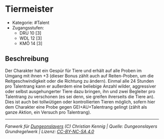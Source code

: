 <!---
Dies ist ein Fanwerk für DUNGEONSLAYERS (C) von Christian Kennig

Quellen:      [Dungeonslayers Grundregelwerk](https://www.f-space.de/ds4/downloads.html)
              [Talentbeschreibungen](https://www.f-space.de/ds4/tools-talentcards.html)
License:      [CC-BY-NC-SA 4.0](https://creativecommons.org/licenses/by-nc-sa/4.0/deed.de)
Richtlinien:  [Fanwerkrichtlinien](https://www.dungeonslayers.net/fanwerk-richtlinien/)
Autor:        Zauberlehrling
-->

  
# Tiermeister  
- Kategorie: #Talent  
- Zugangsstufen:  
  - DRU 10 [3]  
  - WDL 12 [3]  
  - KMÖ 14 [3]  

## Beschreibung  
Der Charakter hat ein Gespür für Tiere und erhält auf alle Proben im Umgang mit ihnen +3 (dieser Bonus zählt auch auf Reiten-Proben, um die Reitgeschwindigkeit oder die Richtung zu ändern). Einmal alle 24 Stunden pro Talentrang kann er außerdem eine beliebige Anzahl wilder, aggressiver oder selbst ausgehungerter Tiere dazu bringen, ihn und zwei Begleiter pro Talentrang zu verschonen (es sei denn, sie greifen ihrerseits die Tiere an). Dies ist auch bei tollwütigen oder kontrollierten Tieren möglich, sofern hier dem Charakter eine Probe gegen GEI+AU+Talentrang gelingt (zählt als ganze Aktion, ein Versuch pro Talentrang).


___  
*Fanwerk für [Dungeonslayers](https://www.dungeonslayers.net/) (C) Christian Kennig | Quelle: Dungeonslayers Grundregelwerk | Lizenz: [CC-BY-NC-SA 4.0](https://creativecommons.org/licenses/by-nc-sa/4.0/deed.de)*  